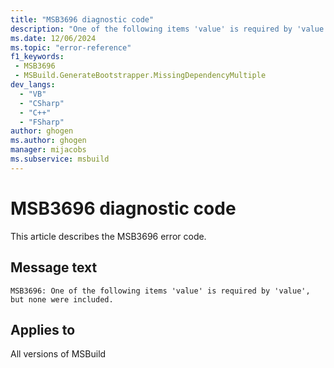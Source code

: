 ```yaml
---
title: "MSB3696 diagnostic code"
description: "One of the following items 'value' is required by 'value', but none were included."
ms.date: 12/06/2024
ms.topic: "error-reference"
f1_keywords:
 - MSB3696
 - MSBuild.GenerateBootstrapper.MissingDependencyMultiple
dev_langs:
  - "VB"
  - "CSharp"
  - "C++"
  - "FSharp"
author: ghogen
ms.author: ghogen
manager: mijacobs
ms.subservice: msbuild
---
```


# MSB3696 diagnostic code

<!-- :::ErrorDefinitionDescription::: -->
<!-- :::editable-content name="introDescription"::: -->
This article describes the MSB3696 error code.
<!-- :::editable-content-end::: -->

## Message text

`MSB3696: One of the following items 'value' is required by 'value', but none were included.`

<!-- :::editable-content name="postOutputDescription"::: -->
<!--
{StrBegin="MSB3696: "}
-->
<!-- :::editable-content-end::: -->
<!-- :::ErrorDefinitionDescription-end::: -->

## Applies to

All versions of MSBuild
